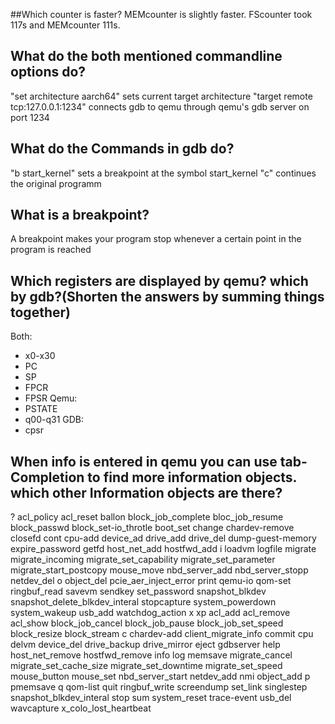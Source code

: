 ##Which counter is faster?
MEMcounter is slightly faster. FScounter took 117s and MEMcounter 111s.
## What do the both mentioned commandline options do?
"set architecture aarch64" sets current target architecture
"target remote tcp:127.0.0.1:1234" connects gdb to qemu through qemu's gdb server on port 1234 
## What do the Commands in gdb do?
"b start_kernel" sets a breakpoint at the symbol start_kernel
"c" continues the original programm
## What is a breakpoint?
A breakpoint makes your program stop whenever a certain point in the program is reached
## Which registers are displayed by qemu? which by gdb?(Shorten the answers by summing things together)
Both:
* x0-x30
* PC
* SP
* FPCR
* FPSR
Qemu:
* PSTATE
* q00-q31
GDB:
* cpsr
## When info is entered in qemu you can use tab-Completion to find more information objects. which other Information objects are there?
?
acl_policy
acl_reset
ballon
block_job_complete
bloc_job_resume
block_passwd
block_set-io_throtle
boot_set
change
chardev-remove
closefd
cont
cpu-add
device_ad
drive_add
drive_del
dump-guest-memory
expire_password
getfd
host_net_add
hostfwd_add
i
loadvm
logfile
migrate
migrate_incoming
migrate_set_capability
migrate_set_parameter
migrate_start_postcopy
mouse_move
nbd_server_add
nbd_server_stopp
netdev_del
o
object_del
pcie_aer_inject_error
print
qemu-io
qom-set
ringbuf_read
savevm
sendkey
set_password
snapshot_blkdev
snapshot_delete_blkdev_interal
stopcapture
system_powerdown
system_wakeup
usb_add
watchdog_action
x
xp
acl_add
acl_remove
acl_show
block_job_cancel
block_job_pause
block_job_set_speed
block_resize
block_stream
c
chardev-add
client_migrate_info
commit
cpu
delvm
device_del
drive_backup
drive_mirror
eject
gdbserver
help
host_net_remove
hostfwd_remove
info
log
memsave
migrate_cancel
migrate_set_cache_size
migrate_set_downtime
migrate_set_speed
mouse_button
mouse_set
nbd_server_start
netdev_add
nmi
object_add
p
pmemsave
q
qom-list
quit
ringbuf_write
screendump
set_link
singlestep
snapshot_blkdev_interal
stop
sum
system_reset
trace-event
usb_del
wavcapture
x_colo_lost_heartbeat
